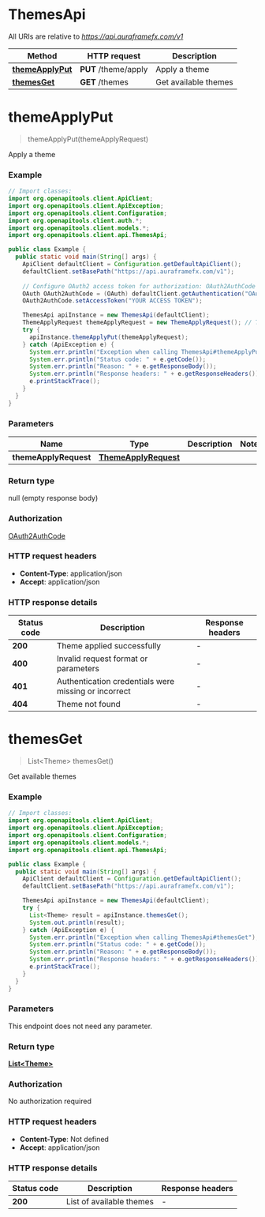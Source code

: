# ThemesApi

All URIs are relative to *https://api.auraframefx.com/v1*

| Method | HTTP request | Description |
|------------- | ------------- | -------------|
| [**themeApplyPut**](ThemesApi.md#themeApplyPut) | **PUT** /theme/apply | Apply a theme |
| [**themesGet**](ThemesApi.md#themesGet) | **GET** /themes | Get available themes |


<a id="themeApplyPut"></a>
# **themeApplyPut**
> themeApplyPut(themeApplyRequest)

Apply a theme

### Example
```java
// Import classes:
import org.openapitools.client.ApiClient;
import org.openapitools.client.ApiException;
import org.openapitools.client.Configuration;
import org.openapitools.client.auth.*;
import org.openapitools.client.models.*;
import org.openapitools.client.api.ThemesApi;

public class Example {
  public static void main(String[] args) {
    ApiClient defaultClient = Configuration.getDefaultApiClient();
    defaultClient.setBasePath("https://api.auraframefx.com/v1");
    
    // Configure OAuth2 access token for authorization: OAuth2AuthCode
    OAuth OAuth2AuthCode = (OAuth) defaultClient.getAuthentication("OAuth2AuthCode");
    OAuth2AuthCode.setAccessToken("YOUR ACCESS TOKEN");

    ThemesApi apiInstance = new ThemesApi(defaultClient);
    ThemeApplyRequest themeApplyRequest = new ThemeApplyRequest(); // ThemeApplyRequest | 
    try {
      apiInstance.themeApplyPut(themeApplyRequest);
    } catch (ApiException e) {
      System.err.println("Exception when calling ThemesApi#themeApplyPut");
      System.err.println("Status code: " + e.getCode());
      System.err.println("Reason: " + e.getResponseBody());
      System.err.println("Response headers: " + e.getResponseHeaders());
      e.printStackTrace();
    }
  }
}
```

### Parameters

| Name | Type | Description  | Notes |
|------------- | ------------- | ------------- | -------------|
| **themeApplyRequest** | [**ThemeApplyRequest**](ThemeApplyRequest.md)|  | |

### Return type

null (empty response body)

### Authorization

[OAuth2AuthCode](../README.md#OAuth2AuthCode)

### HTTP request headers

 - **Content-Type**: application/json
 - **Accept**: application/json

### HTTP response details
| Status code | Description | Response headers |
|-------------|-------------|------------------|
| **200** | Theme applied successfully |  -  |
| **400** | Invalid request format or parameters |  -  |
| **401** | Authentication credentials were missing or incorrect |  -  |
| **404** | Theme not found |  -  |

<a id="themesGet"></a>
# **themesGet**
> List&lt;Theme&gt; themesGet()

Get available themes

### Example
```java
// Import classes:
import org.openapitools.client.ApiClient;
import org.openapitools.client.ApiException;
import org.openapitools.client.Configuration;
import org.openapitools.client.models.*;
import org.openapitools.client.api.ThemesApi;

public class Example {
  public static void main(String[] args) {
    ApiClient defaultClient = Configuration.getDefaultApiClient();
    defaultClient.setBasePath("https://api.auraframefx.com/v1");

    ThemesApi apiInstance = new ThemesApi(defaultClient);
    try {
      List<Theme> result = apiInstance.themesGet();
      System.out.println(result);
    } catch (ApiException e) {
      System.err.println("Exception when calling ThemesApi#themesGet");
      System.err.println("Status code: " + e.getCode());
      System.err.println("Reason: " + e.getResponseBody());
      System.err.println("Response headers: " + e.getResponseHeaders());
      e.printStackTrace();
    }
  }
}
```

### Parameters
This endpoint does not need any parameter.

### Return type

[**List&lt;Theme&gt;**](Theme.md)

### Authorization

No authorization required

### HTTP request headers

 - **Content-Type**: Not defined
 - **Accept**: application/json

### HTTP response details
| Status code | Description | Response headers |
|-------------|-------------|------------------|
| **200** | List of available themes |  -  |

